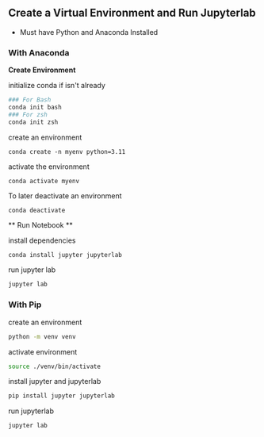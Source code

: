 ## Create a Virtual Environment and Run Jupyterlab

- Must have Python and Anaconda Installed

### With Anaconda

**Create Environment**

initialize conda if isn't already

```bash
### For Bash
conda init bash
### For zsh
conda init zsh
```

create an environment
```
conda create -n myenv python=3.11
```

activate the environment
```
conda activate myenv
```

To later deactivate an environment
```
conda deactivate
```

** Run Notebook **

install dependencies
```bash
conda install jupyter jupyterlab
```

run jupyter lab
```bash
jupyter lab
```

### With Pip

create an environment
```bash
python -m venv venv
```

activate environment
```bash
source ./venv/bin/activate
```

install jupyter and jupyterlab
```bash
pip install jupyter jupyterlab
```

run jupyterlab
```
jupyter lab
```